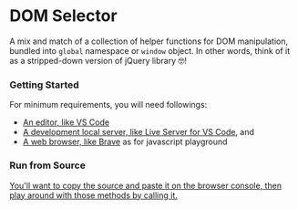 # DOM Selector

A mix and match of a collection of helper functions for DOM manipulation, bundled into `global` namespace or `window` object. In other words, think of it as a stripped-down version of jQuery library :nerd_face:!

### Getting Started

For minimum requirements, you will need followings:

- [An editor, like VS Code][download-vscode]
- [A development local server, like Live Server for VS Code][youtube-vids-liveserver], and
- [A web browser, like Brave][download-brave] as for javascript playground

### Run from Source

[You'll want to copy the source and paste it on the browser console, then play around with those methods by calling it.][youtube-vids-dom-qs] 

[youtube-vids-liveserver]: https://www.youtube.com/watch?v=WzE0yqwbdgU
[youtube-vids-dom-qs]: https://www.youtube.com/watch?v=f-yLYjvPiLE
[download-vscode]: https://code.visualstudio.com
[download-brave]: https://brave.com/latest
